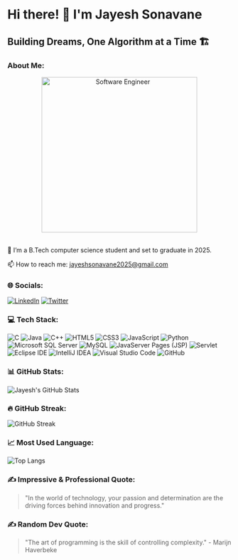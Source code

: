 # Hi there! 👋 I'm Jayesh Sonavane
  ## Building Dreams, One Algorithm at a Time 🏗️

### About Me:
<div align="center">
  <img src="https://cdn3d.iconscout.com/3d/premium/thumb/serious-young-student-boy-reading-a-book-for-preparing-the-exam-5767345-4823202.png" width="350px" alt="Software Engineer">
  <br><br>
</div>




🔭 I’m a B.Tech computer science student and set to graduate in 2025.

📫 How to reach me: jayeshsonavane2025@gmail.com 


### 🌐 Socials:
<a href="https://www.linkedin.com/in/jayeshsonawanercpit/"><img alt="LinkedIn" src="https://img.shields.io/badge/LinkedIn-Profile-blue?style=for-the-badge&logo=linkedin"></a>
<a href="https://twitter.com/JayeshPSonawane"><img alt="Twitter" src="https://img.shields.io/badge/Twitter-Follow-blue?style=for-the-badge&logo=twitter"></a>

### 💻 Tech Stack:
<p>
  <img alt="C" src="https://img.shields.io/badge/-C-00599C?style=flat&logo=c&logoColor=white" />
  <img alt="Java" src="https://img.shields.io/badge/-Java-007396?style=flat&logo=java&logoColor=white" />
   <img alt="C++" src="https://img.shields.io/badge/-C%2B%2B-00599C?style=flat&logo=c%2B%2B&logoColor=white" />
  <img alt="HTML5" src="https://img.shields.io/badge/-HTML5-E34F26?style=flat&logo=html5&logoColor=white" />
  <img alt="CSS3" src="https://img.shields.io/badge/-CSS3-1572B6?style=flat&logo=css3&logoColor=white" />
   <img alt="JavaScript" src="https://img.shields.io/badge/-JavaScript-F7DF1E?style=flat&logo=javascript&logoColor=black" />
  <img alt="Python" src="https://img.shields.io/badge/-Python-3776AB?style=flat&logo=python&logoColor=white" />
  <img alt="Microsoft SQL Server" src="https://img.shields.io/badge/-Microsoft%20SQL%20Server-CC2927?style=flat&logo=Microsoft%20SQL%20Server&logoColor=white" />
  <img alt="MySQL" src="https://img.shields.io/badge/-MySQL-4479A1?style=flat&logo=mysql&logoColor=white" />

 
  <img alt="JavaServer Pages (JSP)" src="https://img.shields.io/badge/-JSP-007396?style=flat&logo=java&logoColor=white" />
  <img alt="Servlet" src="https://img.shields.io/badge/-Servlet-007396?style=flat&logo=java&logoColor=white" />
  <img alt="Eclipse IDE" src="https://img.shields.io/badge/-Eclipse%20IDE-2C2255?style=flat&logo=eclipse%20ide&logoColor=white" />
  <img alt="IntelliJ IDEA" src="https://img.shields.io/badge/-IntelliJ%20IDEA-000000?style=flat&logo=intellij%20idea&logoColor=white" />
  <img alt="Visual Studio Code" src="https://img.shields.io/badge/-Visual%20Studio%20Code-007ACC?style=flat&logo=visual%20studio%20code&logoColor=white" />
  <img alt="GitHub" src="https://img.shields.io/badge/-GitHub-181717?style=flat&logo=github&logoColor=white" />
</p>

### 📊 GitHub Stats:
![Jayesh's GitHub Stats](https://github-readme-stats.vercel.app/api?username=jayeshsonavane2025&show_icons=true&theme=radical)


### 🔥 GitHub Streak:
![GitHub Streak](https://github-readme-streak-stats.herokuapp.com/?user=jayeshsonavane2025&theme=radical)

### 📈 Most Used Language:
![Top Langs](https://github-readme-stats.vercel.app/api/top-langs/?username=jayeshsonavane2025&layout=compact&theme=radical)


### ✍️ Impressive & Professional Quote:
> "In the world of technology, your passion and determination are the driving forces behind innovation and progress." 

### ✍️ Random Dev Quote:
> "The art of programming is the skill of controlling complexity." - Marijn Haverbeke
>
> <!--
### 👀 Profile Views
![Profile Views](https://komarev.com/ghpvc/?username=jayeshsonavane2025&color=blue&count=1526)

-->




<!--
**jayeshsonavane2025/jayeshsonavane2025** is a ✨ _special_ ✨ repository because its `README.md` (this file) appears on your GitHub profile.

Here are some ideas to get you started:

- 🔭 I’m currently working on ...
- 🌱 I’m currently learning ...
- 👯 I’m looking to collaborate on ...
- 🤔 I’m looking for help with ...
- 💬 Ask me about ...
- 📫 How to reach me: ...
- 😄 Pronouns: ...
- ⚡ Fun fact: ...
-->

